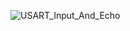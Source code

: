 
![USART_Input_And_Echo](https://github.com/EEPUXProjects/PICBytes/assets/50055478/f4980315-41d0-41ae-beea-6df06f12ccc5)
